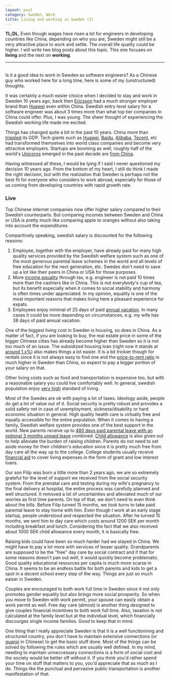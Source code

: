 ```yaml
---
layout: post
category: Sweden, Work
title: Living and working in Sweden (I)
---
```


**TL;DL**, Even though wages have risen a lot for engineers in developing countries like China,
depending on who you are, Sweden might still be a very attractive place to work and settle. The
overall life quality could be higher. I will write two blog posts about this
topic. This one focuses on **living** and the next on **working**.


----
<br/>
Is it a good idea to work in Sweden as software engineers? As a Chinese guy who worked here for
a long time, here is some of my (unstructured) thoughts.

It was certainly a much easier choice when I decided to stay and work in Sweden 10
years ago, back then [Ericsson](https://www.ericsson.com/en) had a much stronger employer brand than
[Huawei](https://www.huawei.com/en/) even within China. Swedish entry level salary for a software
engineer was about 3 times more than what top tier companies in China could offer. Plus, I was young.
The sheer thought of experiencing the Swedish working life made me excited.

Things has changed quite a bit in the past 10 years. China more than
[trippled](https://en.wikipedia.org/wiki/Historical_GDP_of_China)
its GDP. Tech giants such as [Huawei](https://www.huawei.com/en/), [Baidu](http://www.baidu.com),
[Alibaba](https://www.alibaba.com), [Tecent](https://www.tencent.com/en-us/), etc had transformed
themselves into world class companies and become very attractive employers. Startups are booming as well,
roughly half of the world's [Unicorns](https://en.wikipedia.org/wiki/Unicorn_(finance)) emerged in the past
decade are [from China](https://en.wikipedia.org/wiki/List_of_unicorn_startup_companies).

Having witnessed all these, I would be lying if I said I never questioned my decision 10 years ago.
From the bottom of my heart, I still do think I made the right decision, but with the realization
that Sweden is perhaps not the best fit for everyone who considers to work abroad, especially for
those of us coming from developing countries with rapid growth rate.

### Live

Top Chinese internet companies now offer higher salary compared to their Swedish counterparts. But comparing 
incomes between Sweden and China or USA is pretty much like comparing apple to oranges without also taking
into account the expenditures.

Comparitively speaking, swedish salary is discounted for the following reasons:

1. Employee, together with the employer, have already paid for many high quality services provided by 
the Swedish welfare system such as one of the most generous parental leave schemes in the world and all
levels of free education for the next generation, etc. Swedes don't need to save up a lot like their
peers in China or USA for those purposes.
2. More [income equality](https://www.cia.gov/library/publications/the-world-factbook/rankorder/2172rank.html)
through tax, e.g. engineer is not paid 10 times more than the cashiers like in China.
This is not everybody's cup of tea, but its benefit especially when it comes to social stability and harmony
is often times under appreciated. In my opinion, equality is one of the most important reasons that makes
living here a pleasant experience for expats.
3. Employees enjoy minimal of 25 days of paid [annual vacation](https://www.unionen.se/in-english/annual-vacation). 
In many cases it could be more depending on circumstances, e.g. my wife has 38 days of paid annual vacation.

One of the biggest living cost in Sweden is housing, so does in China. As a matter of fact, if you are looking to
buy, the real estate price in some of the bigger Chinese cities has already become higher than Sweden so it is
not too much of an issue. The subsidized housing loan (right now it stands at [around 1.x%](http://www.nasdaqomxnordic.com/bonds/sweden/mortgagerates))
also makes things a lot easier. It is a bit trickier though for rentals since it is not always easy
to find one and the [price-to-rent ratio](https://www.investopedia.com/terms/p/price-to-rent-ratio.asp)
is much higher in Sweden than China, so expect to pay a bigger portion of your salary on that.

Other living costs such as food and transportation is expensive too, but with a reasonable salary you could live
comfortably well. In general, swedish population enjoy [very high](https://www.usnews.com/news/best-countries/quality-of-life-rankings#) standard of living.

Most of the Swedes are ok with paying a lot of taxes. Ideology aside, people do get a lot of value out of it. Social security
is pretty robust and provides a solid safety net in case of unemployment, sickness/disability or hard economic situation in
general. High quality health care is virtually free and equally accessible for the entire population. When it
comes to having a family, Swedish welfare system provides one of the best support in the world. New parents receive
up to [480 days paid parental leave with an optional 3 months unpaid leave](https://en.wikipedia.org/wiki/Social_security_in_Sweden#Parental_benefit) combined.
[Child allowance](https://en.wikipedia.org/wiki/Social_security_in_Sweden#Child_allowance)
is also given out to help alleviate the burden of raising children. Parents do not need to set aside money for
their children's education since it is pretty much free from day care all the way up to the college. College students
usually receive [financial aid](https://en.wikipedia.org/wiki/Student_financial_aid_(Sweden)) to cover living
expenses in the form of grant and low interest loans.

Our son Filip was born a little more than 2 years ago, we are so extremely grateful for the level of support
we received from the social security system. From the prenatal care and testing during my wife's pregnancy
to the final delivery at hospital, the entire process was carefully planned and well structured. It removed a lot
of uncertainties and alleviated much of our worries as first time parents. On top of that, we don't need to even
think about the bills. Before Filip turned 15 months, we took turns to take paid parental leave to stay home with him.
Even though I work at an early stage startup, people understood and respected the situation. After he turned
15 months, we sent him to day care which costs around 1200 SEK per month including breakfast and lunch. Considering
the fact that we also received about 1000 SEK child allowance every month, it is basically free. 

Raising kids could have been so much harder had we stayed in China. We might have to pay a lot more with services
of lesser quality. Grandparents are supposed to be the "free" day care by social contract and if that for some reasons doesn't
pan out well, it would quickly become problematic. Good quality educational resources per capita is much more scarse in China.
It seems to be an endless battle for both parents and kids to get a spot in a decent school every step of the way.
Things are just so much eaiser in Sweden.

Couples are encouraged to both work full time in Sweden since it not only promotes gender equality but also brings more
social prosperity. So when you move to Sweden with work permit, your spouse can easily obtain a work permit as well.
Free day care (almost) is another thing designed to give couples financial incentives to both work full time.
Also, taxation is not calculated at the family level but at the individual level, which financially discourges
single income families. Good to keep that in mind.

One thing that I really appreciate Sweden is that it is a well functioninng and structured country, you don't
have to maintain extensive connections (or [guanxi](https://en.wikipedia.org/wiki/Guanxi) in Chinese) to get the
basic stuff done. Most of the things can be solved by following the rules which are usually well defined. In
my mind, needing to maintain unneccessary connections is a form of social cost and the society would
be better off without it. If you think you'd rather spend your time on stuff that matters to you, you'd
appreciate that as much as I do. Things like the punctual and pervasive public transportation is another
manifestation of that.

